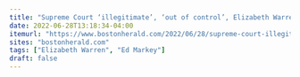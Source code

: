 ```yaml
---
title: "Supreme Court ‘illegitimate’, ‘out of control’, Elizabeth Warren and Ed Markey say in Boston"
date: 2022-06-28T13:18:34-04:00
itemurl: "https://www.bostonherald.com/2022/06/28/supreme-court-illegitimate-out-of-control-elizabeth-warren-and-ed-markey-say-in-boston/"
sites: "bostonherald.com"
tags: ["Elizabeth Warren", "Ed Markey"]
draft: false
---
```


